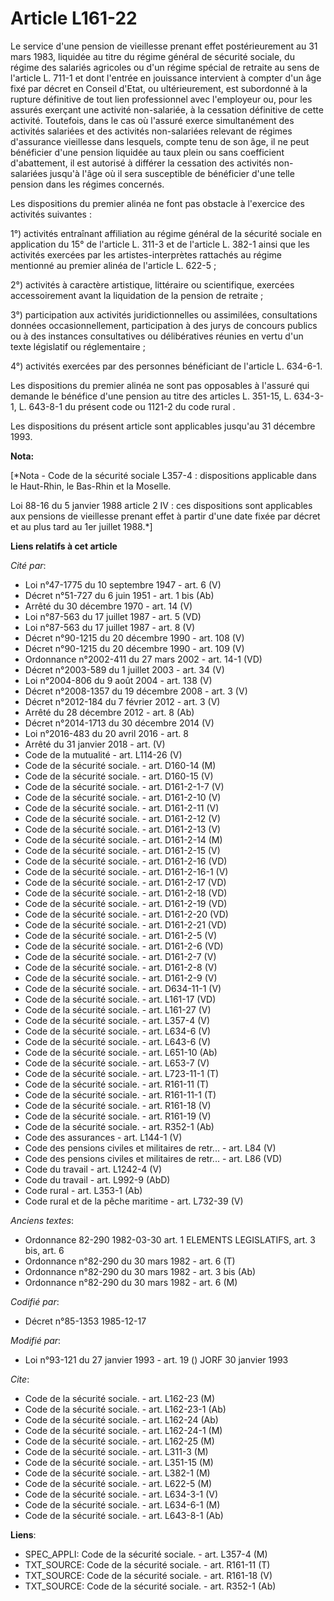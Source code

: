 # Article L161-22

Le service d'une pension de vieillesse prenant effet postérieurement au 31 mars 1983, liquidée au titre du régime général de
sécurité sociale, du régime des salariés agricoles ou d'un régime spécial de retraite au sens de l'article L. 711-1 et dont
l'entrée en jouissance intervient à compter d'un âge fixé par décret en Conseil d'Etat, ou ultérieurement, est subordonné à
la rupture définitive de tout lien professionnel avec l'employeur ou, pour les assurés exerçant une activité non-salariée, à
la cessation définitive de cette activité. Toutefois, dans le cas où l'assuré exerce simultanément des activités salariées et
des activités non-salariées relevant de régimes d'assurance vieillesse dans lesquels, compte tenu de son âge, il ne peut
bénéficier d'une pension liquidée au taux plein ou sans coefficient d'abattement, il est autorisé à différer la cessation des
activités non-salariées jusqu'à l'âge où il sera susceptible de bénéficier d'une telle pension dans les régimes concernés. 

Les dispositions du premier alinéa ne font pas obstacle à l'exercice des activités suivantes : 

1°) activités entraînant affiliation au régime général de la sécurité sociale en application du 15° de l'article L. 311-3 et
de l'article L. 382-1 ainsi que les activités exercées par les artistes-interprètes rattachés au régime mentionné au premier
alinéa de l'article L. 622-5 ; 

2°) activités à caractère artistique, littéraire ou scientifique, exercées accessoirement avant la liquidation de la pension
de retraite ; 

3°) participation aux activités juridictionnelles ou assimilées, consultations données occasionnellement, participation à des
jurys de concours publics ou à des instances consultatives ou délibératives réunies en vertu d'un texte législatif ou
réglementaire ; 

4°) activités exercées par des personnes bénéficiant de l'article L. 634-6-1. 

Les dispositions du premier alinéa ne sont pas opposables à l'assuré qui demande le bénéfice d'une pension au titre des
articles L. 351-15, L. 634-3-1, L. 643-8-1 du présent code ou 1121-2 du code rural    . 

Les dispositions du présent article sont applicables jusqu'au 31 décembre 1993.

**Nota:**

[*Nota - Code de la sécurité sociale L357-4 : dispositions applicable dans le Haut-Rhin, le Bas-Rhin et la Moselle.

Loi 88-16 du 5 janvier 1988 article 2 IV : ces dispositions sont applicables aux pensions de vieillesse prenant effet à
partir d'une date fixée par décret et au plus tard au 1er juillet 1988.*]

**Liens relatifs à cet article**

_Cité par_:

  - Loi n°47-1775 du 10 septembre 1947 - art. 6 (V)
  - Décret n°51-727 du 6 juin 1951 - art. 1 bis (Ab)
  - Arrêté du 30 décembre 1970 - art. 14 (V)
  - Loi n°87-563 du 17 juillet 1987 - art. 5 (VD)
  - Loi n°87-563 du 17 juillet 1987 - art. 8 (V)
  - Décret n°90-1215 du 20 décembre 1990 - art. 108 (V)
  - Décret n°90-1215 du 20 décembre 1990 - art. 109 (V)
  - Ordonnance n°2002-411 du 27 mars 2002 - art. 14-1 (VD)
  - Décret n°2003-589 du 1 juillet 2003 - art. 34 (V)
  - Loi n°2004-806 du 9 août 2004 - art. 138 (V)
  - Décret n°2008-1357 du 19 décembre 2008 - art. 3 (V)
  - Décret n°2012-184 du 7 février 2012 - art. 3 (V)
  - Arrêté du 28 décembre 2012 - art. 8 (Ab)
  - Décret n°2014-1713 du 30 décembre 2014 (V)
  - Loi n°2016-483 du 20 avril 2016 - art. 8
  - Arrêté du 31 janvier 2018 - art. (V)
  - Code de la mutualité - art. L114-26 (V)
  - Code de la sécurité sociale. - art. D160-14 (M)
  - Code de la sécurité sociale. - art. D160-15 (V)
  - Code de la sécurité sociale. - art. D161-2-1-7 (V)
  - Code de la sécurité sociale. - art. D161-2-10 (V)
  - Code de la sécurité sociale. - art. D161-2-11 (V)
  - Code de la sécurité sociale. - art. D161-2-12 (V)
  - Code de la sécurité sociale. - art. D161-2-13 (V)
  - Code de la sécurité sociale. - art. D161-2-14 (M)
  - Code de la sécurité sociale. - art. D161-2-15 (V)
  - Code de la sécurité sociale. - art. D161-2-16 (VD)
  - Code de la sécurité sociale. - art. D161-2-16-1 (V)
  - Code de la sécurité sociale. - art. D161-2-17 (VD)
  - Code de la sécurité sociale. - art. D161-2-18 (VD)
  - Code de la sécurité sociale. - art. D161-2-19 (VD)
  - Code de la sécurité sociale. - art. D161-2-20 (VD)
  - Code de la sécurité sociale. - art. D161-2-21 (VD)
  - Code de la sécurité sociale. - art. D161-2-5 (V)
  - Code de la sécurité sociale. - art. D161-2-6 (VD)
  - Code de la sécurité sociale. - art. D161-2-7 (V)
  - Code de la sécurité sociale. - art. D161-2-8 (V)
  - Code de la sécurité sociale. - art. D161-2-9 (V)
  - Code de la sécurité sociale. - art. D634-11-1 (V)
  - Code de la sécurité sociale. - art. L161-17 (VD)
  - Code de la sécurité sociale. - art. L161-27 (V)
  - Code de la sécurité sociale. - art. L357-4 (V)
  - Code de la sécurité sociale. - art. L634-6 (V)
  - Code de la sécurité sociale. - art. L643-6 (V)
  - Code de la sécurité sociale. - art. L651-10 (Ab)
  - Code de la sécurité sociale. - art. L653-7 (V)
  - Code de la sécurité sociale. - art. L723-11-1 (T)
  - Code de la sécurité sociale. - art. R161-11 (T)
  - Code de la sécurité sociale. - art. R161-11-1 (T)
  - Code de la sécurité sociale. - art. R161-18 (V)
  - Code de la sécurité sociale. - art. R161-19 (V)
  - Code de la sécurité sociale. - art. R352-1 (Ab)
  - Code des assurances - art. L144-1 (V)
  - Code des pensions civiles et militaires de retr... - art. L84 (V)
  - Code des pensions civiles et militaires de retr... - art. L86 (VD)
  - Code du travail - art. L1242-4 (V)
  - Code du travail - art. L992-9 (AbD)
  - Code rural - art. L353-1 (Ab)
  - Code rural et de la pêche maritime - art. L732-39 (V)

_Anciens textes_:

  - Ordonnance 82-290 1982-03-30 art. 1 ELEMENTS LEGISLATIFS, art. 3 bis, art. 6
  - Ordonnance n°82-290 du 30 mars 1982 - art. 6 (T)
  - Ordonnance n°82-290 du 30 mars 1982 - art. 3 bis (Ab)
  - Ordonnance n°82-290 du 30 mars 1982 - art. 6 (M)

_Codifié par_:

  - Décret n°85-1353 1985-12-17

_Modifié par_:

  - Loi n°93-121 du 27 janvier 1993 - art. 19 () JORF 30 janvier 1993

_Cite_:

  - Code de la sécurité sociale. - art. L162-23 (M)
  - Code de la sécurité sociale. - art. L162-23-1 (Ab)
  - Code de la sécurité sociale. - art. L162-24 (Ab)
  - Code de la sécurité sociale. - art. L162-24-1 (M)
  - Code de la sécurité sociale. - art. L162-25 (M)
  - Code de la sécurité sociale. - art. L311-3 (M)
  - Code de la sécurité sociale. - art. L351-15 (M)
  - Code de la sécurité sociale. - art. L382-1 (M)
  - Code de la sécurité sociale. - art. L622-5 (M)
  - Code de la sécurité sociale. - art. L634-3-1 (V)
  - Code de la sécurité sociale. - art. L634-6-1 (M)
  - Code de la sécurité sociale. - art. L643-8-1 (Ab)

**Liens**:

  - SPEC_APPLI: Code de la sécurité sociale. - art. L357-4 (M)
  - TXT_SOURCE: Code de la sécurité sociale. - art. R161-11 (T)
  - TXT_SOURCE: Code de la sécurité sociale. - art. R161-18 (V)
  - TXT_SOURCE: Code de la sécurité sociale. - art. R352-1 (Ab)
